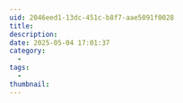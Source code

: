 ```yaml
---
uid: 2046eed1-13dc-451c-b8f7-aae5091f0028
title: 
description: 
date: 2025-05-04 17:01:37
category: 
  - 
tags: 
  - 
thumbnail: 
---
```

